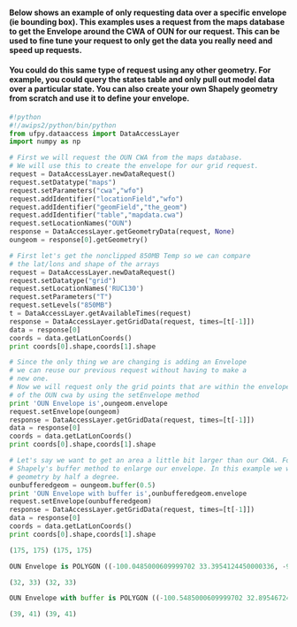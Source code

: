#### Below shows an example of only requesting data over a specific envelope (ie bounding box). This examples uses a request from the maps database to get the Envelope around the CWA of OUN for our request. This can be used to fine tune your request to only get the data you really need and speed up requests.

#### You could do this same type of request using any other geometry. For example, you could query the states table and only pull out model data over a particular state. You can also create your own Shapely geometry from scratch and use it to define your envelope.

```python
#!python
#!/awips2/python/bin/python
from ufpy.dataaccess import DataAccessLayer
import numpy as np

# First we will request the OUN CWA from the maps database.
# We will use this to create the envelope for our grid request.
request = DataAccessLayer.newDataRequest()
request.setDatatype("maps")
request.setParameters("cwa","wfo")
request.addIdentifier("locationField","wfo")
request.addIdentifier("geomField","the_geom")
request.addIdentifier("table","mapdata.cwa")
request.setLocationNames("OUN")
response = DataAccessLayer.getGeometryData(request, None)
oungeom = response[0].getGeometry()

# First let's get the nonclipped 850MB Temp so we can compare
# the lat/lons and shape of the arrays
request = DataAccessLayer.newDataRequest()
request.setDatatype("grid")
request.setLocationNames('RUC130')
request.setParameters("T")
request.setLevels("850MB")
t = DataAccessLayer.getAvailableTimes(request)
response = DataAccessLayer.getGridData(request, times=[t[-1]])
data = response[0]
coords = data.getLatLonCoords()
print coords[0].shape,coords[1].shape

# Since the only thing we are changing is adding an Envelope
# we can reuse our previous request without having to make a
# new one.
# Now we will request only the grid points that are within the envelope (bbox)
# of the OUN cwa by using the setEnvelope method
print 'OUN Envelope is',oungeom.envelope
request.setEnvelope(oungeom)
response = DataAccessLayer.getGridData(request, times=[t[-1]])
data = response[0]
coords = data.getLatLonCoords()
print coords[0].shape,coords[1].shape

# Let's say we want to get an area a little bit larger than our CWA. For this we can use
# Shapely's buffer method to enlarge our envelope. In this example we will buffer the OUN
# geometry by half a degree.
ounbufferedgeom = oungeom.buffer(0.5)
print 'OUN Envelope with buffer is',ounbufferedgeom.envelope
request.setEnvelope(ounbufferedgeom)
response = DataAccessLayer.getGridData(request, times=[t[-1]])
data = response[0]
coords = data.getLatLonCoords()
print coords[0].shape,coords[1].shape
```

```python
(175, 175) (175, 175)
```

```python
OUN Envelope is POLYGON ((-100.0485000609999702 33.3954124450000336, -95.6716995239999619 33.3954124450000336, -95.6716995239999619 37.0016136170000323, -100.0485000609999702 37.0016136170000323, -100.0485000609999702 33.3954124450000336))
```

```python
(32, 33) (32, 33)
```

```python
OUN Envelope with buffer is POLYGON ((-100.5485000609999702 32.8954672430463262, -95.1716995239999619 32.8954672430463262, -95.1716995239999619 37.5016136170000323, -100.5485000609999702 37.5016136170000323, -100.5485000609999702 32.8954672430463262))
```

```python
(39, 41) (39, 41)
```
